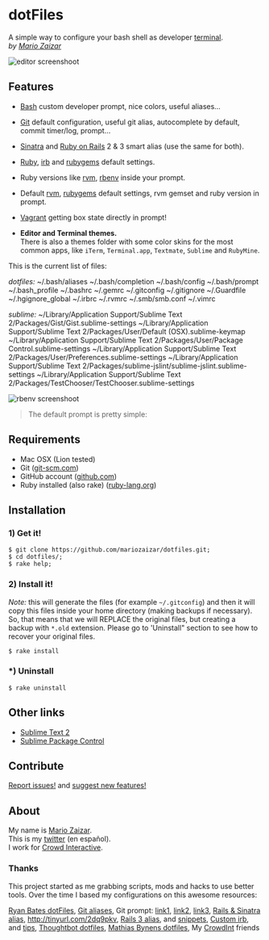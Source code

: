 # dotFiles
A simple way to configure your bash shell as developer [terminal][cli].  
*by [Mario Zaizar](about)*

![editor screenshoot](http://github.com/mariozaizar/dotfiles/raw/master/images/prompt_complete.png)

## Features

- [Bash][bash] custom developer prompt, nice colors, useful aliases…
- [Git][git] default configuration, useful git alias, autocomplete by default, commit timer/log, prompt…
- [Sinatra][sinatra] and [Ruby on Rails][rails] 2 & 3 smart alias (use the same for both).
- [Ruby][ruby], [irb][irb] and [rubygems][gem] default settings.
- Ruby versions like [rvm][rvm], [rbenv][rbenv] inside your prompt.
- Default [rvm][rvm], [rubygems][gem] default settings, rvm gemset and ruby version in prompt.
- [Vagrant][vagrant] getting box state directly in prompt!

- **Editor and Terminal themes.**  
There is also a themes folder with some color skins for the most common apps,
like `iTerm`, `Terminal.app`, `Textmate`, `Sublime` and `RubyMine`.

This is the current list of files:

*dotfiles:*
    ~/.bash/aliases
    ~/.bash/completion
    ~/.bash/config
    ~/.bash/prompt
    ~/.bash_profile
    ~/.bashrc
    ~/.gemrc
    ~/.gitconfig
    ~/.gitignore
    ~/.Guardfile
    ~/.hgignore_global
    ~/.irbrc
    ~/.rvmrc
    ~/.smb/smb.conf
    ~/.vimrc

*sublime:*
    ~/Library/Application Support/Sublime Text 2/Packages/Gist/Gist.sublime-settings
    ~/Library/Application Support/Sublime Text 2/Packages/User/Default (OSX).sublime-keymap
    ~/Library/Application Support/Sublime Text 2/Packages/User/Package Control.sublime-settings
    ~/Library/Application Support/Sublime Text 2/Packages/User/Preferences.sublime-settings
    ~/Library/Application Support/Sublime Text 2/Packages/sublime-jslint/sublime-jslint.sublime-settings
    ~/Library/Application Support/Sublime Text 2/Packages/TestChooser/TestChooser.sublime-settings

![rbenv screenshoot](http://github.com/mariozaizar/dotfiles/raw/master/images/prompt_simple.png)
> The default prompt is pretty simple:

## Requirements

- Mac OSX (Lion tested)
- Git ([git-scm.com](http://git-scm.com))
- GitHub account ([github.com](http://github.com))
- Ruby installed (also rake) ([ruby-lang.org](http://www.ruby-lang.org/en/))

## Installation

### 1) Get it!

    $ git clone https://github.com/mariozaizar/dotfiles.git;
    $ cd dotfiles/;
    $ rake help;

### 2) Install it!

*Note:* this will generate the files (for example `~/.gitconfig`) and then it
will copy this files inside your home directory (making backups if necessary).
So, that means that we will REPLACE the original files, but creating a backup 
with `*.old` extension. Please go to 'Uninstall" section to see how to recover 
your original files.

    $ rake install

### *) Uninstall

    $ rake uninstall

## Other links

- [Sublime Text 2](http://sublimetext.com)
- [Sublime Package Control](http://wbond.net/sublime_packages/package_control/installation)

## Contribute

[Report issues!](https://github.com/mariozaizar/dotfiles/issues?labels=Bugs) and
[suggest new features!](https://github.com/mariozaizar/dotfiles/issues?labels=Features)

## About

My name is [Mario Zaizar][about].  
This is my [twitter][twitter] (en español).  
I work for [Crowd Interactive][crowd].

### Thanks

This project started as me grabbing scripts, mods and hacks to use better tools.
Over the time I based my configurations on this awesome resources:

[Ryan Bates dotFiles](https://github.com/ryanb/dotfiles), 
[Git aliases](http://library.edgecase.com/git_immersion/lab_11.html), 
Git prompt: [link1](http://tinyurl.com/4q6zehb), [link2](https://gist.github.com/778558), [link3](http://tinyurl.com/4kzgb7k), 
[Rails & Sinatra alias](http://openmonkey.com/2009/03/06/adaptive-script-console-shell-alias-for-both-rails-and-sinatra/), <http://tinyurl.com/2dq9pkv>, 
[Rails 3 alias](http://matthewhutchinson.net/2010/9/19/rails-3-bash-aliases-and-irbrc-configs),  and [snippets](http://snippets.rorbuilder.info/posts/show/272), 
[Custom irb](http://iain.nl/2010/07/customizing-irb-2010-edition/), and [tips](http://robots.thoughtbot.com/post/159806033/irb-script-console-tips), 
[Thoughtbot dotfiles](https://github.com/thoughtbot/dotfiles), 
[Mathias Bynens dotfiles](https://github.com/mathiasbynens/dotfiles/), 
My [CrowdInt][crowd] friends

[about]: http://about.me/mariozaizar
[twitter]: http://twitter.com/mariozaizar
[crowd]: http://blog.crowdint.com
[cli]: http://en.wikipedia.org/wiki/Command_line_interface
[git]: http://git-scm.com/
[sinatra]: http://www.sinatrarb.com/
[ruby]: http://ruby-lang.org/
[rails]: http://rubyonrails.org/
[rvm]: https://rvm.beginrescueend.com/
[rbenv]: https://github.com/sstephenson/rbenv
[gem]: http://rubygems.org/
[bash]: http://www.gnu.org/software/bash/
[vagrant]: http://vagrantup.com
[irb]: http://en.wikipedia.org/wiki/Interactive_Ruby_Shell
